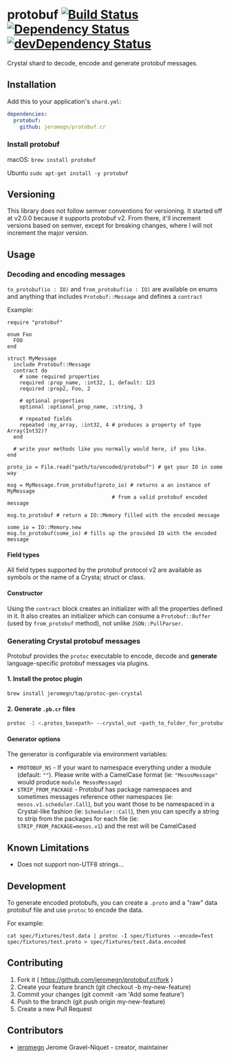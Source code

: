 # protobuf [![Build Status](https://travis-ci.org/jeromegn/protobuf.cr.svg?branch=master)](https://travis-ci.org/jeromegn/protobuf.cr) [![Dependency Status](https://shards.rocks/badge/github/jeromegn/protobuf.cr/status.svg)](https://shards.rocks/github/jeromegn/protobuf.cr) [![devDependency Status](https://shards.rocks/badge/github/jeromegn/protobuf.cr/dev_status.svg)](https://shards.rocks/github/jeromegn/protobuf.cr)

Crystal shard to decode, encode and generate protobuf messages.

## Installation

Add this to your application's `shard.yml`:

```yaml
dependencies:
  protobuf:
    github: jeromegn/protobuf.cr
```

### Install protobuf

macOS:
```brew install protobuf```

Ubuntu
```sudo apt-get install -y protobuf```

## Versioning

This library does not follow semver conventions for versioning. It started off at v2.0.0 because it supports protobuf v2. From there, it'll increment versions based on semver, except for breaking changes, where I will not increment the major version.

## Usage

### Decoding and encoding messages

`to_protobuf(io : IO)` and `from_protobuf(io : IO)` are available on enums and anything that includes `Protobuf::Message` and defines a `contract`

Example:

```crystal
require "protobuf"

enum Foo
  FOO
end

struct MyMessage
  include Protobuf::Message
  contract do
    # some required properties
    required :prop_name, :int32, 1, default: 123
    required :prop2, Foo, 2

    # optional properties
    optional :optional_prop_name, :string, 3

    # repeated fields
    repeated :my_array, :int32, 4 # produces a property of type Array(Int32)?
  end

  # write your methods like you normally would here, if you like.
end

proto_io = File.read("path/to/encoded/protobuf") # get your IO in some way

msg = MyMessage.from_protobuf(proto_io) # returns a an instance of MyMessage
                                  # from a valid protobuf encoded message

msg.to_protobuf # return a IO::Memory filled with the encoded message

some_io = IO::Memory.new
msg.to_protobuf(some_io) # fills up the provided IO with the encoded message
```

#### Field types

All field types supported by the protobuf protocol v2 are available as symbols or the name of a Crysta; struct or class.

#### Constructor

Using the `contract` block creates an initializer with all the properties defined in it. It also creates an initializer which can consume a `Protobuf::Buffer` (used by `from_protobuf` method), not unlike `JSON::PullParser`.

### Generating Crystal protobuf messages

Protobuf provides the `protoc` executable to encode, decode and **generate** language-specific protobuf messages via plugins.

#### 1. Install the protoc plugin

```
brew install jeromegn/tap/protoc-gen-crystal
```

#### 2. Generate `.pb.cr` files

```bash
protoc -I <.protos_basepath> --crystal_out <path_to_folder_for_protobufs> <path_to_{.proto,*.protos}>
```

#### Generator options

The generator is configurable via environment variables:

- `PROTOBUF_NS` - If your want to namespace everything under a module (default: `""`). Please write with a CamelCase format (ie: `"MesosMessage"` would produce `module MesosMessage`)
- `STRIP_FROM_PACKAGE` - Protobuf has package namespaces and sometimes messages reference other namespaces (ie: `mesos.v1.scheduler.Call`), but you want those to be namespaced in a Crystal-like fashion (ie: `Scheduler::Call`), then you can specify a string to strip from the packages for each file (ie: `STRIP_FROM_PACKAGE=mesos.v1`) and the rest will be CamelCased

## Known Limitations

- Does not support non-UTF8 strings...

## Development

To generate encoded protobufs, you can create a `.proto` and a "raw" data protobuf file and use `protoc` to encode the data.

For example:

```
cat spec/fixtures/test.data | protoc -I spec/fixtures --encode=Test spec/fixtures/test.proto > spec/fixtures/test.data.encoded
```

## Contributing

1. Fork it ( https://github.com/jeromegn/protobuf.cr/fork )
2. Create your feature branch (git checkout -b my-new-feature)
3. Commit your changes (git commit -am 'Add some feature')
4. Push to the branch (git push origin my-new-feature)
5. Create a new Pull Request

## Contributors

- [jeromegn](https://github.com/jeromegn) Jerome Gravel-Niquet - creator, maintainer
